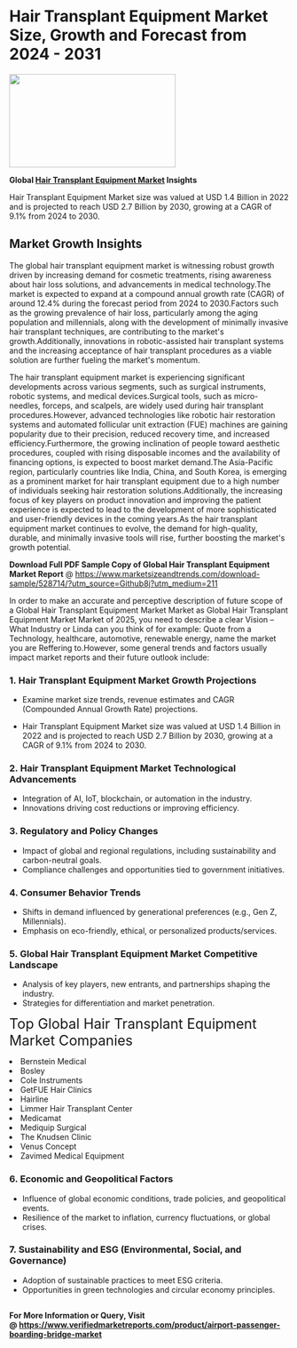 <H1>Hair Transplant Equipment Market Size, Growth and Forecast from 2024 - 2031</H1><img class="aligncenter size-medium wp-image-584254" src="https://thirdeyenews.in/wp-content/uploads/2024/09/Global-Market-Research-300x168.jpeg" alt="" width="300" height="168" /><p><strong>Global&nbsp;<a href="https://www.marketsizeandtrends.com/download-sample/528714/?utm_source=Github8j?utm_medium=211">Hair Transplant Equipment Market</a> Insights</strong></p><p>Hair Transplant Equipment Market size was valued at USD 1.4 Billion in 2022 and is projected to reach USD 2.7 Billion by 2030, growing at a CAGR of 9.1% from 2024 to 2030.</p><p><h2>Market Growth Insights</h2> <p>The global hair transplant equipment market is witnessing robust growth driven by increasing demand for cosmetic treatments, rising awareness about hair loss solutions, and advancements in medical technology.The market is expected to expand at a compound annual growth rate (CAGR) of around 12.4% during the forecast period from 2024 to 2030.Factors such as the growing prevalence of hair loss, particularly among the aging population and millennials, along with the development of minimally invasive hair transplant techniques, are contributing to the market's growth.Additionally, innovations in robotic-assisted hair transplant systems and the increasing acceptance of hair transplant procedures as a viable solution are further fueling the market's momentum. </p> <p>The hair transplant equipment market is experiencing significant developments across various segments, such as surgical instruments, robotic systems, and medical devices.Surgical tools, such as micro-needles, forceps, and scalpels, are widely used during hair transplant procedures.However, advanced technologies like robotic hair restoration systems and automated follicular unit extraction (FUE) machines are gaining popularity due to their precision, reduced recovery time, and increased efficiency.Furthermore, the growing inclination of people toward aesthetic procedures, coupled with rising disposable incomes and the availability of financing options, is expected to boost market demand.The Asia-Pacific region, particularly countries like India, China, and South Korea, is emerging as a prominent market for hair transplant equipment due to a high number of individuals seeking hair restoration solutions.Additionally, the increasing focus of key players on product innovation and improving the patient experience is expected to lead to the development of more sophisticated and user-friendly devices in the coming years.As the hair transplant equipment market continues to evolve, the demand for high-quality, durable, and minimally invasive tools will rise, further boosting the market's growth potential.</p><p><span class=""><strong>Download Full PDF Sample Copy of Global Hair Transplant Equipment Market Report</strong> @ <a href="https://www.marketsizeandtrends.com/download-sample/528714/?utm_source=Github8j?utm_medium=211" target="_blank">https://www.marketsizeandtrends.com/download-sample/528714/?utm_source=Github8j?utm_medium=211</a></span></p><p>In order to make an accurate and perceptive description of future scope of a Global&nbsp;Hair Transplant Equipment Market Market as Global&nbsp;Hair Transplant Equipment Market Market of 2025, you need to describe a clear Vision &ndash; What Industry or Linda can you think of for example: Quote from a Technology, healthcare, automotive, renewable energy, name the market you are Reffering to.However, some general trends and factors usually impact market reports and their future outlook include:</p><h3>1.&nbsp;<strong>Hair Transplant Equipment Market Growth Projections</strong></h3><ul><li>Examine market size trends, revenue estimates and CAGR (Compounded Annual Growth Rate) projections.</li><li><p>Hair Transplant Equipment Market size was valued at USD 1.4 Billion in 2022 and is projected to reach USD 2.7 Billion by 2030, growing at a CAGR of 9.1% from 2024 to 2030.</p></li></ul><h3>2.&nbsp;<strong>Hair Transplant Equipment Market Technological Advancements</strong></h3><ul><li>Integration of AI, IoT, blockchain, or automation in the industry.</li><li>Innovations driving cost reductions or improving efficiency.</li></ul><h3>3.&nbsp;<strong>Regulatory and Policy Changes</strong></h3><ul><li>Impact of global and regional regulations, including sustainability and carbon-neutral goals.</li><li>Compliance challenges and opportunities tied to government initiatives.</li></ul><h3>4.&nbsp;<strong>Consumer Behavior Trends</strong></h3><ul><li>Shifts in demand influenced by generational preferences (e.g., Gen Z, Millennials).</li><li>Emphasis on eco-friendly, ethical, or personalized products/services.</li></ul><h3>5.&nbsp;<strong>Global Hair Transplant Equipment Market Competitive Landscape</strong></h3><ul><li>Analysis of key players, new entrants, and partnerships shaping the industry.</li><li>Strategies for differentiation and market penetration.</li></ul><p data-pm-slice="1 1 []"><span style="color: inherit; font-family: inherit; font-size: 25px;">Top Global Hair Transplant Equipment Market Companies</span></p><div class="" data-test-id=""><p><li>Bernstein Medical</li><li> Bosley</li><li> Cole Instruments</li><li> GetFUE Hair Clinics</li><li> Hairline</li><li> Limmer Hair Transplant Center</li><li> Medicamat</li><li> Mediquip Surgical</li><li> The Knudsen Clinic</li><li> Venus Concept</li><li> Zavimed Medical Equipment</li></p></div><h3>6.&nbsp;<strong>Economic and Geopolitical Factors</strong></h3><ul><li>Influence of global economic conditions, trade policies, and geopolitical events.</li><li>Resilience of the market to inflation, currency fluctuations, or global crises.</li></ul><h3>7.&nbsp;<strong>Sustainability and ESG (Environmental, Social, and Governance)</strong></h3><ul><li>Adoption of sustainable practices to meet ESG criteria.</li><li>Opportunities in green technologies and circular economy principles.</li></ul><h2><strong style="font-size: 14px;">For More Information or Query, Visit @&nbsp;</strong><a style="background-color: #ffffff; font-size: 14px;" href="https://www.marketsizeandtrends.com/report/hair-transplant-equipment-market/" target="_blank">https://www.verifiedmarketreports.com/product/airport-passenger-boarding-bridge-market</a></h2>